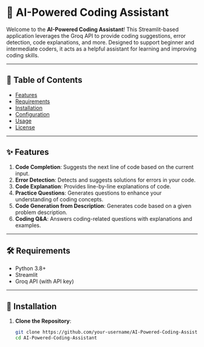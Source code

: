 # 🤖 AI-Powered Coding Assistant

Welcome to the **AI-Powered Coding Assistant**! This Streamlit-based application leverages the Groq API to provide coding suggestions, error detection, code explanations, and more. Designed to support beginner and intermediate coders, it acts as a helpful assistant for learning and improving coding skills.

---

## 📝 Table of Contents
- [Features](#features)
- [Requirements](#requirements)
- [Installation](#installation)
- [Configuration](#configuration)
- [Usage](#usage)
- [License](#license)

---

## ✨ Features

1. **Code Completion**: Suggests the next line of code based on the current input.
2. **Error Detection**: Detects and suggests solutions for errors in your code.
3. **Code Explanation**: Provides line-by-line explanations of code.
4. **Practice Questions**: Generates questions to enhance your understanding of coding concepts.
5. **Code Generation from Description**: Generates code based on a given problem description.
6. **Coding Q&A**: Answers coding-related questions with explanations and examples.

---

## 🛠 Requirements

- Python 3.8+
- Streamlit
- Groq API (with API key)

---

## 🚀 Installation

1. **Clone the Repository**:
   ```bash
   git clone https://github.com/your-username/AI-Powered-Coding-Assistant.git
   cd AI-Powered-Coding-Assistant
